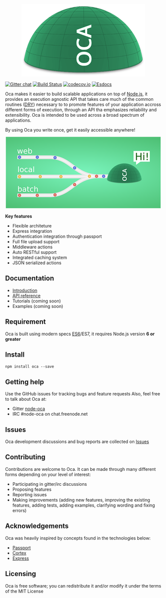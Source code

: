 <p align="center">
  <img src="data/logo.png"/>
</p>

[![Gitter chat](https://badges.gitter.im/node-oca/gitter.png)](https://gitter.im/node-oca)
[![Build Status](https://travis-ci.org/node-oca/oca.svg?branch=master)](https://travis-ci.org/node-oca/oca)
[![codecov.io](https://codecov.io/github/node-oca/oca/coverage.svg?branch=master)](https://codecov.io/github/node-oca/oca?branch=master)
[![Esdocs](https://node-oca.github.io/badge.svg)](https://node-oca.github.io/)
</p>

Oca makes it easier to build scalable applications on top of [Node.js](https://nodejs.org/en/),
it provides an execution agnostic API that takes care much of the common routines ([DRY](https://en.wikipedia.org/wiki/Don%27t_repeat_yourself)) necessary to
to promote features of your application accross different forms of execution, through an API tha emphasizes reliability and extensibility. Oca is intended to be used across a broad spectrum of applications.

By using Oca you write once, get it easily accessible anywhere!

<p align="center">
  <img src="data/ocaHi.png"/>
</p>

**Key features**
- Flexible architeture
- Express integration
- Authentication integration through passport
- Full file upload support
- Middleware actions
- Auto RESTful support
- Integrated caching system
- JSON serialized actions

## Documentation
- [Introduction](data/manual/INTRODUCTION.md)
- [API reference](https://node-oca.github.io)
- Tutorials (coming soon)
- Examples (coming soon)

## Requirement
Oca is built using modern specs [ES6](http://es6-features.org/)/ES7, it requires Node.js version **6 or greater**

## Install
```
npm install oca --save
```

## Getting help
Use the GitHub issues for tracking bugs and feature requests Also, feel free to talk about Oca at:
- Gitter [node-oca](https://gitter.im/node-oca)
- IRC #node-oca on chat.freenode.net

## Issues
Oca development discussions and bug reports are collected on [Issues](https://github.com/node-oca/oca/issues)

## Contributing
Contributions are welcome to Oca. It can be made through many different forms depending on your level of interest:
- Participating in gitter/irc discussions
- Proposing features
- Reporting issues
- Making improvements (adding new features, improving the existing features, adding tests,
adding examples, clarifying wording and fixing errors)

## Acknowledgements
Oca was heavily inspired by concepts found in the technologies below:
- [Passport](https://github.com/jaredhanson/passport)
- [Cortex](https://github.com/ImageEngine/cortex)
- [Express](http://expressjs.com)

## Licensing
Oca is free software; you can redistribute it and/or modify it under the terms of the MIT License
